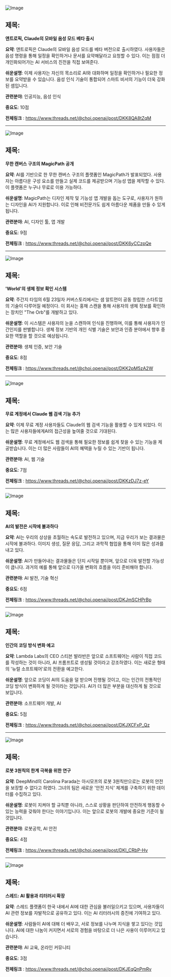 ![Image](https://scontent-iad3-1.cdninstagram.com/v/t51.71878-15/501211326_1590994071568634_6831578945285847219_n.jpg?stp=dst-jpg_e35_tt6&_nc_cat=107&ccb=1-7&_nc_sid=18de74&_nc_ohc=KRxcMXWJdggQ7kNvwEYUYFi&_nc_oc=AdkadRZaqjLms1-TY2ooiaVNEI49AzJg65MSRYWMy29qA2rXg5l8GEXSOv6400iu0MQ&_nc_zt=23&_nc_ht=scontent-iad3-1.cdninstagram.com&edm=ACx9VUEEAAAA&_nc_gid=EaiGtCQwu8PfbRlfvwGc-g&oh=00_AfJuk5DX5OcLNk3Pjs9Dq3eDvaIOG9OCowJZnFOToJRreg&oe=683C0ACE)

## 제목:
**앤트로픽, Claude의 모바일 음성 모드 베타 출시**

**요약**:
앤트로픽은 Claude의 모바일 음성 모드를 베타 버전으로 출시하였다. 사용자들은 음성 명령을 통해 일정을 확인하거나 문서를 요약해달라고 요청할 수 있다. 이는 점점 더 개인화되어가는 AI 서비스의 진전을 직접 보여준다.

**쉬운설명**:
이제 사용자는 자신의 목소리로 AI와 대화하며 일정을 확인하거나 필요한 정보를 요약받을 수 있습니다. 음성 인식 기술이 통합되어 스마트 비서의 기능이 더욱 강화된 셈입니다.

**관련분야**:
인공지능, 음성 인식

**중요도**: 10점

**전체링크** :  https://www.threads.net/@choi.openai/post/DKK8QA8tZqM

---

![Image](https://scontent-iad3-2.cdninstagram.com/v/t51.71878-15/501279634_950844510358687_907870115567057313_n.jpg?stp=dst-jpg_e35_tt6&_nc_cat=111&ccb=1-7&_nc_sid=18de74&_nc_ohc=friORbABBM8Q7kNvwGZKpmh&_nc_oc=Adlvk3kFTvlVKzudUCdeJ-OEkkq0NL3F4_tJRuBQwS1IJpMIHmgvuDgQovG55tjTofc&_nc_zt=23&_nc_ht=scontent-iad3-2.cdninstagram.com&edm=ACx9VUEEAAAA&_nc_gid=EaiGtCQwu8PfbRlfvwGc-g&oh=00_AfIgdEm6CKAg8l3LWtAhkaAo9-cJZ9cR8z9rZAwwrVGLaA&oe=683C05ED)

## 제목:
**무한 캔버스 구조의 MagicPath 공개**

**요약**:
AI를 기반으로 한 무한 캔버스 구조의 플랫폼인 MagicPath가 발표되었다. 사용자는 아름다운 구성 요소를 만들고 실제 코드를 제공받으며 기능성 앱을 제작할 수 있다. 이 플랫폼은 누구나 무료로 이용 가능하다.

**쉬운설명**:
MagicPath는 디자인 제작 및 기능성 앱 개발을 돕는 도구로, 사용자가 원하는 디자인을 AI가 지원합니다. 이로 인해 비전문가도 쉽게 아름다운 제품을 만들 수 있게 됩니다.

**관련분야**:
AI, 디자인 툴, 앱 개발

**중요도**: 9점

**전체링크** :  https://www.threads.net/@choi.openai/post/DKK6yCCzpQe

---

![Image](https://scontent-iad3-1.cdninstagram.com/v/t51.75761-15/501691114_17910223860112832_5401514242842251881_n.jpg?stp=dst-jpg_e35_tt6&_nc_cat=104&ccb=1-7&_nc_sid=18de74&_nc_ohc=70yCTRybtDAQ7kNvwGyvJJx&_nc_oc=Adl4OVPh_9YsLZSOiwZHC1Ci-CSfDYvriPESxT0q8Orc4NzGy5chTOIBkMbhsjBosHk&_nc_zt=23&_nc_ht=scontent-iad3-1.cdninstagram.com&edm=ACx9VUEEAAAA&_nc_gid=EaiGtCQwu8PfbRlfvwGc-g&oh=00_AfIok3VKdEdcb7jS8wzQ5Rz2PiKi3PVNCFX5NDtBowcTSg&oe=683BFF63)

## 제목:
**'World'의 생체 정보 확인 시스템**

**요약**:
주간지 타임의 6월 23일자 커버스토리에서는 샘 알트먼이 공동 창립한 스타트업의 기술이 다루어질 예정이다. 이 회사는 홍채 스캔을 통해 사용자의 생체 정보를 확인하는 장치인 "The Orb"를 개발하고 있다.

**쉬운설명**:
이 시스템은 사용자의 눈을 스캔하여 인식을 진행하며, 이를 통해 사용자가 인간인지를 판별합니다. 생체 정보 기반의 개인 식별 기술은 보안과 인증 분야에서 향후 중요한 역할을 할 것으로 예상됩니다.

**관련분야**:
생체 인증, 보안 기술

**중요도**: 8점

**전체링크** :  https://www.threads.net/@choi.openai/post/DKK2pM5zA2W

---

![Image](https://scontent-iad3-1.cdninstagram.com/v/t51.75761-15/501130363_17910220440112832_2681513141817800178_n.jpg?stp=dst-jpg_e35_tt6&_nc_cat=110&ccb=1-7&_nc_sid=18de74&_nc_ohc=4obs2gGkc7QQ7kNvwET8hfD&_nc_oc=AdllNIRo7reYq5uMs5NW6fnaA6AtMXdFEsHsqvYKH1oxppDpvzIW24jZMJKne5rnt3k&_nc_zt=23&_nc_ht=scontent-iad3-1.cdninstagram.com&edm=ACx9VUEEAAAA&_nc_gid=EaiGtCQwu8PfbRlfvwGc-g&oh=00_AfKgOzc2Pq-GCCrT1beWc2d9LVTlUshX10ykgJLuByLlcQ&oe=683BF8EF)

## 제목:
**무료 계정에서 Claude 웹 검색 기능 추가**

**요약**:
이제 무료 계정 사용자들도 Claude의 웹 검색 기능을 활용할 수 있게 되었다. 이는 많은 사용자들에게AI의 접근성을 높여줄 것으로 기대된다.

**쉬운설명**:
무료 계정에서도 웹 검색을 통해 필요한 정보를 쉽게 찾을 수 있는 기능을 제공받습니다. 이는 더 많은 사람들이 AI의 혜택을 누릴 수 있는 기반이 됩니다.

**관련분야**:
AI, 웹 기술

**중요도**: 7점

**전체링크** : https://www.threads.net/@choi.openai/post/DKKzDJ7z-eY

---

![Image](https://scontent-iad3-1.cdninstagram.com/v/t51.75761-15/500415957_17910152526112832_4648212237676166012_n.jpg?stp=dst-jpg_e35_tt6&_nc_cat=102&ccb=1-7&_nc_sid=18de74&_nc_ohc=JnGrHZhH0RsQ7kNvwFDEAjV&_nc_oc=Adl60G3xBCHP1OZaeltEKhJoGKQVX0qIk20MWKsV2ahCCrpNsDwnAEWkPj5oqNWz7ww&_nc_zt=23&_nc_ht=scontent-iad3-1.cdninstagram.com&edm=ACx9VUEEAAAA&_nc_gid=EaiGtCQwu8PfbRlfvwGc-g&oh=00_AfJqIKjmtWnHXk1c71FiiYGQNWAdhSedwxcRVLZ3FUK-UQ&oe=683BF6A5)

## 제목:
**AI의 발전은 시작에 불과하다**

**요약**:
AI는 우리의 상상을 초월하는 속도로 발전하고 있으며, 지금 우리가 보는 결과물은 시작에 불과하다. 이미지 생성, 질문 응답, 그리고 과학적 협업을 통해 이미 많은 성과를 내고 있다.

**쉬운설명**:
AI가 만들어내는 결과물들은 단지 시작일 뿐이며, 앞으로 더욱 발전할 가능성이 큽니다. 과거의 예를 통해 앞으로 다가올 변화의 흐름을 미리 준비해야 합니다.

**관련분야**:
AI 발전, 기술 혁신

**중요도**: 6점

**전체링크** : https://www.threads.net/@choi.openai/post/DKJmSCHPrBp

---

![Image](https://scontent-iad3-2.cdninstagram.com/v/t51.71878-15/501206897_683715294406060_2531082181270395869_n.jpg?stp=dst-jpg_e35_tt6&_nc_cat=111&ccb=1-7&_nc_sid=18de74&_nc_ohc=_h6taeOWrsIQ7kNvwE2if4e&_nc_oc=AdkWa9e5jJLyMFeM6gc6lNFWgoWVxJrvO1ntl-qOXGRUufEmJ03BEPZ0LRIaZ7y-f7Q&_nc_zt=23&_nc_ht=scontent-iad3-2.cdninstagram.com&edm=ACx9VUEEAAAA&_nc_gid=EaiGtCQwu8PfbRlfvwGc-g&oh=00_AfIUnQ-isF9m07qTkRtxZfUUjn4sLThMvhPqBrrwC3uKdA&oe=683C0405)

## 제목:
**인간의 코딩 방식 변화 예고**

**요약**:
Lambda Labs의 CEO 스티븐 발라반은 앞으로 소프트웨어는 사람이 직접 코드를 작성하는 것이 아니라, AI 프롬프트로 생성될 것이라고 강조하였다. 이는 새로운 형태의 '뉴럴 소프트웨어'로의 전환을 예고한다.

**쉬운설명**:
앞으로 코딩이 AI의 도움을 덜 받으며 진행될 것이고, 이는 인간의 전통적인 코딩 방식이 변화하게 될 것이라는 것입니다. AI가 더 많은 부분을 대신하게 될 것으로 보입니다.

**관련분야**:
소프트웨어 개발, AI

**중요도**: 5점

**전체링크** : https://www.threads.net/@choi.openai/post/DKJXCFxP_Qz

---

![Image](https://scontent-iad3-1.cdninstagram.com/v/t51.71878-15/501266001_2424406554602208_8582163833677474961_n.jpg?stp=dst-jpg_e35_tt6&_nc_cat=107&ccb=1-7&_nc_sid=18de74&_nc_ohc=hYbO41_J290Q7kNvwHD2cTN&_nc_oc=AdnimxsplWlfgo3obdhzmBaco1H1z9LJY558_OhR9pDNfjW0YofZAwy1qBLOdrbd73k&_nc_zt=23&_nc_ht=scontent-iad3-1.cdninstagram.com&edm=ACx9VUEEAAAA&_nc_gid=EaiGtCQwu8PfbRlfvwGc-g&oh=00_AfICLsrsSCrckRIar8uoRxhpz7mO5bC6877l6L8ayDoHzQ&oe=683C0E32)

## 제목:
**로봇 3원칙의 한계 극복을 위한 연구**

**요약**:
DeepMind의 Carolina Parada는 아시모프의 로봇 3원칙만으로는 로봇의 안전을 보장할 수 없다고 하였다. 그녀의 팀은 새로운 '안전 지식' 체계를 구축하기 위한 데이터를 수집하고 있다.

**쉬운설명**:
로봇이 지켜야 할 규칙뿐 아니라, 스스로 상황을 판단하여 안전하게 행동할 수 있는 능력을 갖춰야 한다는 이야기입니다. 이는 앞으로 로봇의 개발에 중요한 기준이 될 것입니다.

**관련분야**:
로봇공학, AI 안전

**중요도**: 4점

**전체링크** : https://www.threads.net/@choi.openai/post/DKI_CRbP-Hv

---

![Image](https://scontent-iad3-1.cdninstagram.com/v/t51.71878-15/501130363_17910220440112832_2681513141817800178_n.jpg?stp=dst-jpg_e35_tt6&_nc_cat=110&ccb=1-7&_nc_sid=18de74&_nc_ohc=4obs2gGkc7QQ7kNvwET8hfD&_nc_oc=AdllNIRo7reYq5uMs5NW6fnaA6AtMXdFEsHsqvYKH1oxppDpvzIW24jZMJKne5rnt3k&_nc_zt=23&_nc_ht=scontent-iad3-1.cdninstagram.com&edm=ACx9VUEEAAAA&_nc_gid=EaiGtCQwu8PfbRlfvwGc-g&oh=00_AfKgOzc2Pq-GCCrT1beWc2d9LVTlUshX10ykgJLuByLlcQ&oe=683BF8EF)

## 제목:
**스레드: AI 활용과 리터러시 확장**

**요약**:
스레드 플랫폼이 한국 내에서 AI에 대한 관심을 불러일으키고 있으며, 사용자들이 AI 관련 정보를 자발적으로 공유하고 있다. 이는 AI 리터러시의 증진에 기여하고 있다.

**쉬운설명**:
사람들이 AI에 대해 더 배우고, 서로 정보를 나누며 지식을 쌓고 있다는 것입니다. AI에 대한 나눔이 커지면서 서로의 경험을 바탕으로 더 나은 사용이 이루어지고 있습니다.

**관련분야**:
AI 교육, 온라인 커뮤니티

**중요도**: 3점

**전체링크** : https://www.threads.net/@choi.openai/post/DKJEqQnPmRv